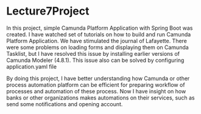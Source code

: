 # Lecture7Project

In this project, simple Camunda Platform Application with Spring Boot was created. I have watched set of tutorials on how to build and run Camunda Platform Application.
We have stimulated the journal of Lafayette. There were some problems on loading forms and displaying them on Camunda Tasklist, but I have resolved this issue by installing earlier versions of Camunda Modeler (4.8.1). This issue also can be solved by configuring application.yaml file

By doing this project, I have better understanding how Camunda or other process automation platform can be efficient for preparing  workflow of processes and automation of these process. Now I have insight on how banks or other organizations makes automations on their services, such as send some notifications and opening account.


